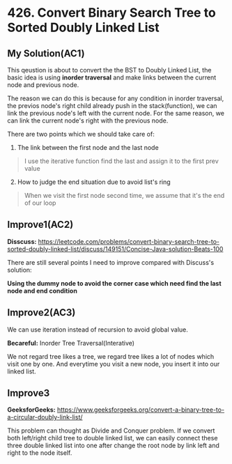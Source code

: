 # 426. Convert Binary Search Tree to Sorted Doubly Linked List

## My Solution(AC1)

This qeustion is about to convert the the BST to Doubly Linked List, the basic idea is  using **inorder traversal** and make links between the current node and previous node.

The reason we can do this is because for any condition in inorder traversal, the previos node's right child already push in the stack(function), we can link the previous node's left with the current node. For the same reason, we can link the current node's right with the previous node.

There are two points which we should take care of:

1. The link between the first node and the last node 
> I use the iterative function find the last and assign it to the first prev value

2.  How to judge the end situation due to avoid list's ring
> When we visit the first node second time, we  assume that it's the end of our loop

## Improve1(AC2)

**Disscuss:**
https://leetcode.com/problems/convert-binary-search-tree-to-sorted-doubly-linked-list/discuss/149151/Concise-Java-solution-Beats-100


There are still several points I need to improve compared with Discuss's solution:

**Using the dummy node to avoid the corner case which need find the last node and end condition**	


## Improve2(AC3)

We can use iteration instead of recursion to avoid global value.

**Becareful:** Inorder Tree Traversal(Interative)

We not regard tree likes a tree, we regard tree likes a lot of nodes which visit one by one. And everytime you visit a new node, you insert it into our linked list.


## Improve3

**GeeksforGeeks:** 
https://www.geeksforgeeks.org/convert-a-binary-tree-to-a-circular-doubly-link-list/

This problem can thought as Divide and Conquer problem. If we convert both left/right child tree to double linked list, we can easily connect these three double linked list into one after change the root node by link left and right to the node itself.


